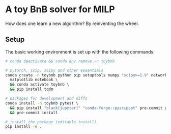 # A toy BnB solver for MILP

How does one learn a new algorithm? By reinventing the wheel.

## Setup

The basic working environment is set up with the following commands:

```bash
# conda deactivate && conda env remove -n toybnb

# pytorch, scip, scipy and other essentials
conda create -n toybnb python pip setuptools numpy "scipy>=1.9" networkx \
  matplotlib notebook \
  && conda activate toybnb \
  && pip install tqdm

# packages for development and diffs
conda install -n toybnb pytest \
  && pip install "black[jupyter]" "conda-forge::pyscipopt" pre-commit gitpython nbdime \
  && pre-commit install

# install the package (editable install)
pip install -e .
```
